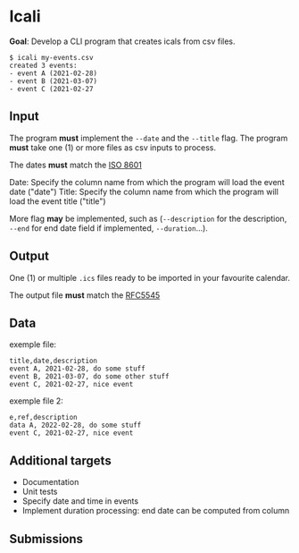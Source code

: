 # Icali

**Goal**: Develop a CLI program that creates icals from csv files.

```console
$ icali my-events.csv
created 3 events:
- event A (2021-02-28)
- event B (2021-03-07)
- event C (2021-02-27
```

## Input

The program **must** implement the `--date` and the `--title` flag.
The program **must** take one (1) or more files as csv inputs to process.

The dates **must** match the [ISO 8601][iso-8601]

Date: Specify the column name from which the program will load the event date ("date")
Title: Specify the column name from which the program will load the event title ("title")

More flag **may** be implemented, such as (`--description` for the description, `--end`
for end date field if implemented, `--duration`...).

## Output

One (1) or multiple `.ics` files ready to be imported in your favourite calendar.

The output file **must** match the [RFC5545][rfc-5545]

## Data

exemple file:
```csv
title,date,description
event A, 2021-02-28, do some stuff
event B, 2021-03-07, do some other stuff
event C, 2021-02-27, nice event
```

exemple file 2:

```csv
e,ref,description
data A, 2022-02-28, do some stuff
event C, 2021-02-27, nice event
```

## Additional targets

- Documentation
- Unit tests
- Specify date and time in events
- Implement duration processing: end date can be computed from column

[iso-8601]: https://en.wikipedia.org/wiki/ISO_8601
[rfc-5545]: https://tools.ietf.org/html/rfc5545

## Submissions

